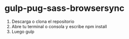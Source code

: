 # gulp-pug-sass-browsersync
1. Descarga o clona el repositorio
2. Abre tu terminal o consola y escribe npm install
3. Luego gulp
